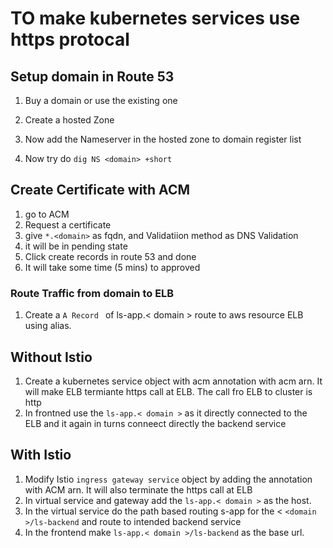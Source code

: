 # TO make kubernetes services use https protocal

## Setup domain in Route 53
1. Buy a domain or use the existing one
2. Create a hosted Zone

3. Now add the Nameserver in the hosted zone to domain register list

4. Now try do `dig NS <domain> +short`

## Create Certificate with ACM
1. go to ACM
2. Request a certificate
3. give `*.<domain>` as fqdn, and Validatiion method as DNS Validation
4. it will be in pending  state
6. Click create records in route 53 and done
7. It will take some time (5 mins) to approved


### Route Traffic from domain to ELB
1. Create a `A Record ` of ls-app.< domain > route to aws resource ELB using alias.


## Without Istio
1. Create a kubernetes service object with acm annotation with acm arn. It will make ELB termiante https call at ELB.  The call fro ELB to cluster is http
2. In frontned use the `ls-app.< domain >` as it directly connected to the ELB and it again in turns conneect directly the backend service

## With Istio
1. Modify Istio `ingress gateway service` object by adding the annotation with ACM arn. It will also terminate the https call at ELB
2. In virtual service and gateway add the `ls-app.< domain >` as the host. 
3. In the virtual service do the path based routing s-app for the < `<domain >/ls-backend` and route to intended backend service
4. In the frontend make `ls-app.< domain >/ls-backend` as the base url.
